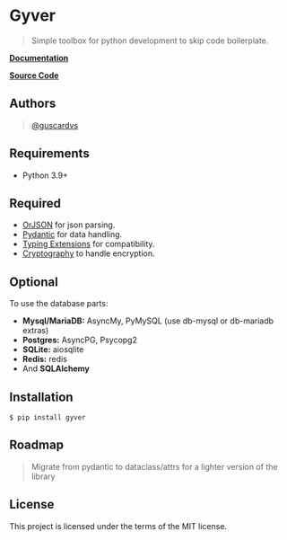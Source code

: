 # Gyver

> Simple toolbox for python development to skip code boilerplate.

[**Documentation**](https://guscardvs.github.io/gyver/)

[**Source Code**](https://github.com/guscardvs/gyver)

## Authors

> [@guscardvs](https://github.com/guscardvs)

## Requirements

* Python 3.9+

## Required

* [OrJSON](https://github.com/ijl/orjson) for json parsing.
* [Pydantic](https://docs.pydantic.dev) for data handling.
* [Typing Extensions](https://github.com/python/typing_extensions) for compatibility.
* [Cryptography](https://cryptography.io) to handle encryption.

## Optional

To use the database parts:
* **Mysql/MariaDB:** AsyncMy, PyMySQL (use db-mysql or db-mariadb extras)
* **Postgres:** AsyncPG, Psycopg2
* **SQLite:** aiosqlite
* **Redis:** redis
* And **SQLAlchemy**

## Installation

```console
$ pip install gyver
```

## Roadmap

> Migrate from pydantic to dataclass/attrs for a lighter version of the library

##  License

This project is licensed under the terms of the MIT license.